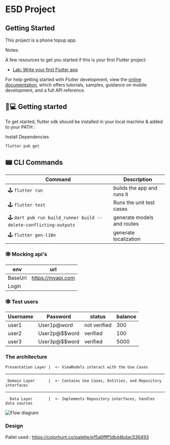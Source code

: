 # E5D Project

## Getting Started

This project is a phone topup app.

Notes: 
   



A few resources to get you started if this is your first Flutter project:

- [Lab: Write your first Flutter app](https://docs.flutter.dev/get-started/codelab)

For help getting started with Flutter development, view the
[online documentation](https://docs.flutter.dev/), which offers tutorials,
samples, guidance on mobile development, and a full API reference.


## 👟💻 Getting started

To get started, flutter sdk should be installed in your local machine & added to your PATH :

Install Dependencies

```bash
flutter pub get 
```

## 📟 CLI Commands

| Command             | Description                      |
| ------------------- | -------------------------------- |
| 🕹 `flutter run`      | builds the app and runs it               |
| 🕹 `flutter test` | Runs the unit test cases           |
| 🕹 `dart pub run build_runner build --delete-conflicting-outputs`      | generate models and routes     |
| 🕹 `flutter gen-l10n`      | generate localization   |




### 🕸️ Mocking api's 

| env        | url                                                                                                  |
| ---------- | ---------------------------------------------------------------------------------------------------- |
| BaseUrl | https://myapi.com                               |
| Login     |  |


### 🕸️ Test users

| Username | Password | status | balance |
| -------- | ---------| ------- | ------ |
| user1 | User1p@word | not verified | 300
| user2 | User2p@$$word | verified | 100
| user3 | User3p@$$word | verified | 5000 


### The architecture 

    Presentation Layer |  <- ViewModels interact with the Use Cases
------------------------
     Domain Layer      |  <- Contains Use Cases, Entities, and Repository interfaces
------------------------
      Data Layer       |  <- Implements Repository interfaces, handles data sources

<img src="https://i.ibb.co/VjzXZCQ/Screenshot-2024-07-26-at-4-21-18-PM.png" alt="Flow diagram">



### Design 

Pallet used : https://colorhunt.co/palette/ef5a6ffff1dbd4bdac536493
